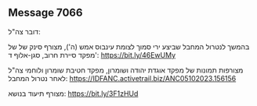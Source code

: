 ## Message 7066

דובר צה"ל:

בהמשך לנטרול המחבל שביצע ירי סמוך לצומת עינבוס אמש (ה'), מצורף סינק של של מפקד סיירת חרוב, סגן-אלוף ד': https://bit.ly/46EwUMy

מצורפות תמונות של מפקד אוגדת יהודה ושומרון, מפקד חטיבת שומרון ולוחמי צה"ל לאחר נטרול המחבל: https://IDFANC.activetrail.biz/ANC05102023.156156

מצורף תיעוד בנושא: https://bit.ly/3F1zHUd

